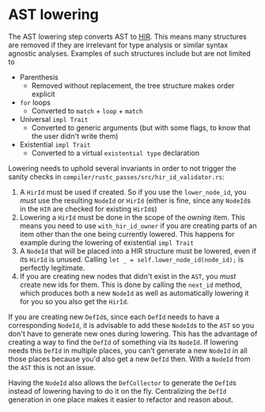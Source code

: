 # AST lowering

The AST lowering step converts AST to [HIR](../hir.md).
This means many structures are removed if they are irrelevant
for type analysis or similar syntax agnostic analyses. Examples
of such structures include but are not limited to

* Parenthesis
    * Removed without replacement, the tree structure makes order explicit
* `for` loops
    * Converted to `match` + `loop` + `match`
* Universal `impl Trait`
    * Converted to generic arguments
      (but with some flags, to know that the user didn't write them)
* Existential `impl Trait`
    * Converted to a virtual `existential type` declaration

Lowering needs to uphold several invariants in order to not trigger the
sanity checks in `compiler/rustc_passes/src/hir_id_validator.rs`:

1. A `HirId` must be used if created. So if you use the `lower_node_id`,
  you *must* use the resulting `NodeId` or `HirId` (either is fine, since
  any `NodeId`s in the `HIR` are checked for existing `HirId`s)
2. Lowering a `HirId` must be done in the scope of the *owning* item.
  This means you need to use `with_hir_id_owner` if you are creating parts
  of an item other than the one being currently lowered. This happens for
  example during the lowering of existential `impl Trait`
3. A `NodeId` that will be placed into a HIR structure must be lowered,
  even if its `HirId` is unused. Calling
  `let _ = self.lower_node_id(node_id);` is perfectly legitimate.
4. If you are creating new nodes that didn't exist in the `AST`, you *must*
  create new ids for them. This is done by calling the `next_id` method,
  which produces both a new `NodeId` as well as automatically lowering it
  for you so you also get the `HirId`.

If you are creating new `DefId`s, since each `DefId` needs to have a
corresponding `NodeId`, it is advisable to add these `NodeId`s to the
`AST` so you don't have to generate new ones during lowering. This has
the advantage of creating a way to find the `DefId` of something via its
`NodeId`. If lowering needs this `DefId` in multiple places, you can't
generate a new `NodeId` in all those places because you'd also get a new
`DefId` then. With a `NodeId` from the `AST` this is not an issue.

Having the `NodeId` also allows the `DefCollector` to generate the `DefId`s
instead of lowering having to do it on the fly. Centralizing the `DefId`
generation in one place makes it easier to refactor and reason about.

